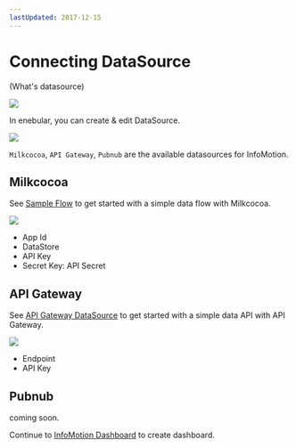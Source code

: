 ```yaml
---
lastUpdated: 2017-12-15
---
```


# Connecting DataSource

(What's datasource)

![](/_asset/images/enebular-developers-aboutdatasource.png)

In enebular, you can create & edit DataSource.

![](/_asset/images/enebular-developers-datasource.png)

`Milkcocoa`, `API Gateway`, `Pubnub` are the available datasources for InfoMotion.

## Milkcocoa

See [Sample Flow](../Flow/FlowExampleMilkcocoa.md) to get started with a simple data flow with Milkcocoa.

![](/_asset/images/InfoMotion/enebular-developers-datasource2.png)

* App Id
* DataStore
* API Key
* Secret Key: API Secret

## API Gateway

See [API Gateway DataSource](./DatasourceAPIGateway.md) to get started with a simple data API with API Gateway.

![](/_asset/images/InfoMotion/enebular-developers-datasource-apigateway.png)

* Endpoint
* API Key

## Pubnub

coming soon.

Continue to [InfoMotion Dashboard](./CreateInfoMotion.md) to create dashboard.
